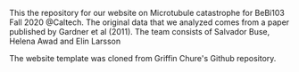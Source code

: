 This the repository for our website on Microtubule catastrophe for BeBi103 Fall 2020 @Caltech. The original data that we analyzed comes from a paper published by Gardner et al (2011). The team consists of Salvador Buse, Helena Awad and Elin Larsson

The website template was cloned from Griffin Chure's Github repository.
